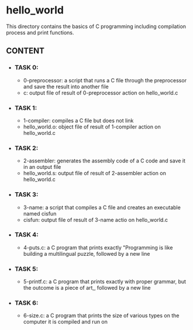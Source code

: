 # hello_world

This directory contains the basics of C programming including compilation process and print functions.

## CONTENT
- ### TASK 0:
   - 0-preprocessor: a script that runs a C file through the preprocessor and save the result into another file
   - c: output file of result of 0-preprocessor action on hello_world.c
   
- ### TASK 1:
   - 1-compiler: compiles a C file but does not link
   - hello_world.o: object file of result of 1-compiler action on hello_world.c
   
- ### TASK 2:
   - 2-assembler: generates the assembly code of a C code and save it in an output file
   - hello_world.s: output file of result of 2-assembler action on hello_world.c
   
 - ### TASK 3:
   - 3-name: a script that compiles a C file and creates an executable named cisfun
   - cisfun: output file of result of 3-name actio on hello_world.c

 - ### TASK 4: 
   - 4-puts.c: a C program that prints exactly "Programming is like building a multilingual puzzle, followed by a new line
  
 - ### TASK 5:
   - 5-printf.c: a C program that prints exactly with proper grammar, but the outcome is a piece of art,, followed by a new line
   
 - ### TASK 6:
   - 6-size.c: a C program that prints the size of various types on the computer it is compiled and run on
   
